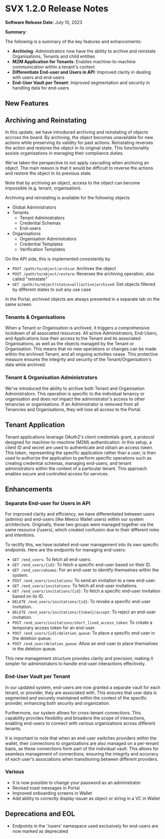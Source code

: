 # SVX 1.2.0 Release Notes

**Software Release Date**: July 10, 2023

**Summary**:

The following is a summary of the key features and enhancements:

* **Archiving**: Administrators now have the ability to archive and reinstate Organisations, Tenants and child entities
* **M2M Application for Tenants**: Enables machine-to-machine communication within a tenant's context
* **Differentiate End-user and Users in API**: Improved clarity in dealing with users and end-users
* **End-User Vault per Tenant**: Improved segmentation and security in handling data for end-users

## New Features

## Archiving and Reinstating

In this update, we have introduced archiving and reinstating of objects accross the board. By archiving, the object becomes unavailable for new actions while preserving its validity for past actions. Reinstating reverses the action and restores the object in its original state. This functionality assists organisations in managing their compliance duties.

We've taken the perspective to not apply cascading when archiving an object. The main reason is that it would be difficult to reverse the actions and restore the object in its previous state.

Note that by archiving an object, access to the object can become impossible (e.g. tenant, organisation).

Archiving and reinstating is available for the following objects

* Global Administrators
* Tenants
    * Tenant Administrators
    * Credential Schemas
    * End-users
* Organisations
    * Organisation Administrators
    * Credential Templates
    * Verification Templates

On the API side, this is implemented consistently by

* `POST /path/to/object/archive`: Archives the object
* `POST /path/to/object/restore`: Reverses the archiving operation, also called "reinstate"
* `GET /path/to/object?status=all|active|archived`: Get objects filtered by different states to suit any use case

In the Portal, archived objects are always presented in a separate tab on the same screen.

### Tenants & Organisations

When a Tenant or Organisation is archived, it triggers a comprehensive lockdown of all associated resources. All active Administrators, End-Users, and Applications lose their access to the Tenant and its associated Organisations, as well as the objects managed by the Tenant or Organisation. This means that no new operations or changes can be made within the archived Tenant, and all ongoing activities cease. This protective measure ensures the integrity and security of the Tenant/Organisation's data while archived.

### Tenant & Organisation Administrators

We've introduced the ability to archive both Tenant and Organisation Administrators. This operation is specific to the individual tenancy or organisation and does not impact the administrator's access to other tenancies or organisations. If an Administrator is removed from all Tenancies and Organisations, they will lose all access to the Portal.

## Tenant Application

Tenant applications leverage OAuth2's client credentials grant, a protocol designed for machine-to-machine (M2M) authentication. In this setup, a client ID and secret are used to authenticate and obtain an access token. This token, representing the specific application rather than a user, is then used to authorize the application to perform specific operations such as creating credential schemas, managing end-users, and tenant administrators within the context of a particular tenant. This approach enables secure and controlled access for services.

## Enhancements

### Separate End-user for Users in API

For improved clarity and efficiency, we have differentiated between users (admins) and end-users (like Meeco Wallet users) within our system architecture. Originally, these two groups were managed together via the same resource (/users), which created confusion due to their different roles and intentions.

To rectify this, we have isolated end-user management into its own specific endpoints. Here are the endpoints for managing end-users:

* `GET /end_users`: To fetch all end-users.
* `GET /end_users/{id}`: To fetch a specific end-user based on their ID.
* `GET /end_user/whoami`: For an end-user to identify themselves within the system.
* `POST /end_users/invitations`: To send an invitation to a new end-user.
* `GET /end_users/invitations`: To fetch all end-user invitations.
* `GET /end_users/invitations/{id}`: To fetch a specific end-user invitation based on its ID.
* `DELETE /end_users/invitations/{id}`: To revoke a specific end-user invitation.
* `DELETE /end_users/invitations/{token}/accept`: To reject an end-user invitation.
* `POST /end_users/invitations/short_lived_access_token`: To create a temporary access token for an end-user.
* `POST /end_users/{id}/deletion_queue`: To place a specific end-user in the deletion queue.
* `POST /end_user/deletion_queue`: Allow an end-user to place themselves in the deletion queue.

This new management structure provides clarity and precision, making it simpler for administrators to handle end-user interactions effectively.

### End-User Vault per Tenant

In our updated system, end-users are now granted a separate vault for each tenant, or provider, they are associated with. This ensures that user data is segmented and securely maintained within the context of the specific provider, enhancing both security and organization.

Furthermore, our system allows for cross-tenant connections. This capability provides flexibility and broadens the scope of interactions, enabling end-users to connect with various organizations across different tenants.

It is important to note that when an end-user switches providers within the wallet, their connections to organizations are also managed on a per-tenant basis, as these connections form part of the individual vault. This allows for seamless management of connections, ensuring the integrity and accuracy of each user's associations when transitioning between different providers.

### Various

* It is now possible to change your password as an administrator
* Revised toast messages in Portal
* Improved onboarding screens in Wallet
* Add ability to correctly display issuer as object or string in a VC in Wallet

## Deprecations and EOL

* Endpoints in the '/users' namespace used exclusively for end-users are now marked as deprecated
